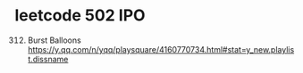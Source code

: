 # leetcode 502 IPO
312. Burst Balloons
https://y.qq.com/n/yqq/playsquare/4160770734.html#stat=y_new.playlist.dissname

